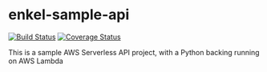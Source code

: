 # enkel-sample-api

[![Build Status](https://travis-ci.org/enkelbr/enkel-sample-api.svg?branch=master)](https://travis-ci.org/enkelbr/enkel-sample-api)
[![Coverage Status](https://coveralls.io/repos/github/enkelbr/enkel-sample-api/badge.svg?branch=master)](https://coveralls.io/github/enkelbr/enkel-sample-api?branch=master)

This is a sample AWS Serverless API project, with a Python backing running on AWS Lambda
